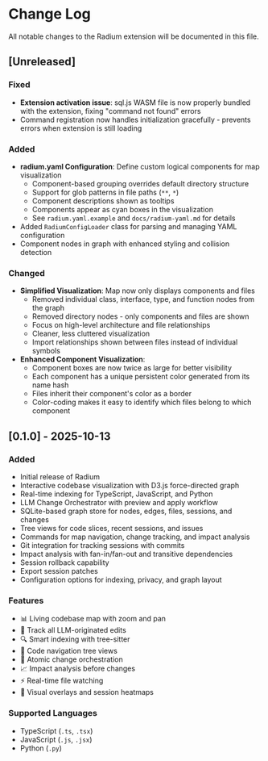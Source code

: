 # Change Log

All notable changes to the Radium extension will be documented in this file.

## [Unreleased]

### Fixed
- **Extension activation issue**: sql.js WASM file is now properly bundled with the extension, fixing "command not found" errors
- Command registration now handles initialization gracefully - prevents errors when extension is still loading

### Added
- **radium.yaml Configuration**: Define custom logical components for map visualization
  - Component-based grouping overrides default directory structure
  - Support for glob patterns in file paths (`**`, `*`)
  - Component descriptions shown as tooltips
  - Components appear as cyan boxes in the visualization
  - See `radium.yaml.example` and `docs/radium-yaml.md` for details
- Added `RadiumConfigLoader` class for parsing and managing YAML configuration
- Component nodes in graph with enhanced styling and collision detection

### Changed
- **Simplified Visualization**: Map now only displays components and files
  - Removed individual class, interface, type, and function nodes from the graph
  - Removed directory nodes - only components and files are shown
  - Focus on high-level architecture and file relationships
  - Cleaner, less cluttered visualization
  - Import relationships shown between files instead of individual symbols
- **Enhanced Component Visualization**:
  - Component boxes are now twice as large for better visibility
  - Each component has a unique persistent color generated from its name hash
  - Files inherit their component's color as a border
  - Color-coding makes it easy to identify which files belong to which component

## [0.1.0] - 2025-10-13

### Added
- Initial release of Radium
- Interactive codebase visualization with D3.js force-directed graph
- Real-time indexing for TypeScript, JavaScript, and Python
- LLM Change Orchestrator with preview and apply workflow
- SQLite-based graph store for nodes, edges, files, sessions, and changes
- Tree views for code slices, recent sessions, and issues
- Commands for map navigation, change tracking, and impact analysis
- Git integration for tracking sessions with commits
- Impact analysis with fan-in/fan-out and transitive dependencies
- Session rollback capability
- Export session patches
- Configuration options for indexing, privacy, and graph layout

### Features
- 📊 Living codebase map with zoom and pan
- 🤖 Track all LLM-originated edits
- 🔍 Smart indexing with tree-sitter
- 🌳 Code navigation tree views
- 🔄 Atomic change orchestration
- 📈 Impact analysis before changes
- ⚡ Real-time file watching
- 🎨 Visual overlays and session heatmaps

### Supported Languages
- TypeScript (`.ts`, `.tsx`)
- JavaScript (`.js`, `.jsx`)
- Python (`.py`)


